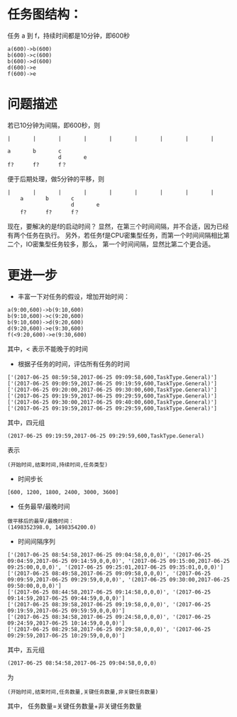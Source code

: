 # 任务图结构：
任务 a 到 f，持续时间都是10分钟，即600秒
```
a(600)->b(600)
b(600)->c(600)
b(600)->d(600)
d(600)->e
f(600)->e
```
# 问题描述
若已10分钟为间隔，即600秒，则
```
|       |       |       |       |       |       |       |       |

a       b       c
                d       e
f?      f?      f？
```
便于后期处理，做5分钟的平移，则
```
|       |       |       |       |       |       |       |       |
    a       b       c
                    d       e
    f?      f?      f？
```
现在，要解决的是f的启动时间？
显然，在第三个时间间隔，并不合适，因为已经有两个任务在执行。
另外，若任务f是CPU密集型任务，而第一个时间间隔相比第二个，IO密集型任务较多，那么，
第一个时间间隔，显然比第二个更合适。

# 更进一步
- 丰富一下对任务的假设，增加开始时间：
```
a(9:00,600)->b(9:10,600)
b(9:10,600)->c(9:20,600)
b(9:10,600)->d(9:20,600)
d(9:20,600)->e(9:30,600)
f(<9:20,600)->e(9:30,600)
```
其中，< 表示不能晚于的时间
- 根据子任务的时间，评估所有任务的时间
```
['(2017-06-25 08:59:58,2017-06-25 09:09:58,600,TaskType.General)']
['(2017-06-25 09:09:59,2017-06-25 09:19:59,600,TaskType.General)']
['(2017-06-25 09:20:00,2017-06-25 09:30:00,600,TaskType.General)']
['(2017-06-25 09:19:59,2017-06-25 09:29:59,600,TaskType.General)']
['(2017-06-25 09:30:00,2017-06-25 09:40:00,600,TaskType.General)']
['(2017-06-25 09:19:59,2017-06-25 09:29:59,600,TaskType.General)']
```
其中，四元组
```
(2017-06-25 09:19:59,2017-06-25 09:29:59,600,TaskType.General)
```
表示
```
(开始时间,结束时间,持续时间,任务类型)
```
- 时间步长
```
[600, 1200, 1800, 2400, 3000, 3600]
```
- 任务最早/最晚时间
```
做平移后的最早/最晚时间：
(1498352398.0, 1498354200.0)
```
- 时间间隔序列
```
['(2017-06-25 08:54:58,2017-06-25 09:04:58,0,0,0)', '(2017-06-25 09:04:59,2017-06-25 09:14:59,0,0,0)', '(2017-06-25 09:15:00,2017-06-25 09:25:00,0,0,0)', '(2017-06-25 09:25:01,2017-06-25 09:35:01,0,0,0)']
['(2017-06-25 08:49:58,2017-06-25 09:09:58,0,0,0)', '(2017-06-25 09:09:59,2017-06-25 09:29:59,0,0,0)', '(2017-06-25 09:30:00,2017-06-25 09:50:00,0,0,0)']
['(2017-06-25 08:44:58,2017-06-25 09:14:58,0,0,0)', '(2017-06-25 09:14:59,2017-06-25 09:44:59,0,0,0)']
['(2017-06-25 08:39:58,2017-06-25 09:19:58,0,0,0)', '(2017-06-25 09:19:59,2017-06-25 09:59:59,0,0,0)']
['(2017-06-25 08:34:58,2017-06-25 09:24:58,0,0,0)', '(2017-06-25 09:24:59,2017-06-25 10:14:59,0,0,0)']
['(2017-06-25 08:29:58,2017-06-25 09:29:58,0,0,0)', '(2017-06-25 09:29:59,2017-06-25 10:29:59,0,0,0)']
```
其中，五元组
```
(2017-06-25 08:54:58,2017-06-25 09:04:58,0,0,0)
```
为
```
(开始时间,结束时间,任务数量,关键任务数量,非关键任务数量)
```
其中，
任务数量=关键任务数量+非关键任务数量



